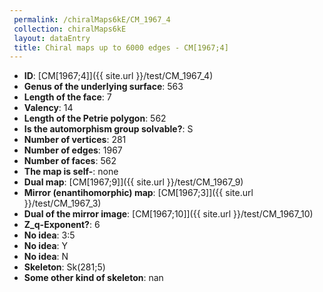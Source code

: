 ```yaml
--- 
 permalink: /chiralMaps6kE/CM_1967_4 
 collection: chiralMaps6kE
 layout: dataEntry
 title: Chiral maps up to 6000 edges - CM[1967;4]
---
```


- **ID**: [CM[1967;4]]({{ site.url }}/test/CM_1967_4)
- **Genus of the underlying surface**: 563
- **Length of the face**: 7
- **Valency**: 14
- **Length of the Petrie polygon**: 562
- **Is the automorphism group solvable?**: S
- **Number of vertices**: 281
- **Number of edges**: 1967
- **Number of faces**: 562
- **The map is self-**: none
- **Dual map**: [CM[1967;9]]({{ site.url }}/test/CM_1967_9)
- **Mirror (enantihomorphic) map**: [CM[1967;3]]({{ site.url }}/test/CM_1967_3)
- **Dual of the mirror image**: [CM[1967;10]]({{ site.url }}/test/CM_1967_10)
- **Z_q-Exponent?**: 6
- **No idea**:  3:5
- **No idea**: Y
- **No idea**: N
- **Skeleton**: Sk(281;5)
- **Some other kind of skeleton**: nan
